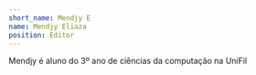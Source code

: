```yaml
---
short_name: Mendjy E
name: Mendjy Eliaza
position: Editor
---
```

Mendjy é aluno do 3⁠º ano de ciências da computação na UniFil
